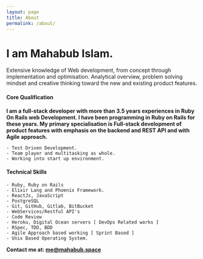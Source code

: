 ```yaml
---
layout: page
title: About
permalink: /about/
---
```


# I am Mahabub Islam.

Extensive knowledge of Web development, from concept through implementation and optimisation.
Analytical overview, problem solving mindset and creative thinking toward the new and
existing product features.

#### Core Qualification
**I am a full-stack developer with more than 3.5 years experiences in Ruby On Rails web
Development. I have been programming in Ruby on Rails for these years. My primary
specialisation is Full-stack development of product features with emphasis on the
backend and REST API and with Agile approach.**

    - Test Driven Development.
    - Team player and multitasking as whole.
    - Working into start up environment.

#### Technical Skills
    - Ruby, Ruby on Rails
    - Elixir Lang and Phoenix Framework.
    - ReactJs, JavaScript
    - PostgreSQL
    - Git, GitHub, Gitlab, BitBucket
    - WebServices/Restful API's
    - Code Review
    - Heroku, Digital Ocean servers [ DevOps Related works ]
    - RSpec, TDD, BDD
    - Agile Approach based working [ Sprint Based ]
    - Unix Based Operating System.


**Contact me at: me@mahabub.space**